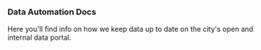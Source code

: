 ### Data Automation Docs

Here you'll find info on how we keep data up to date on the city's open and internal data portal.
